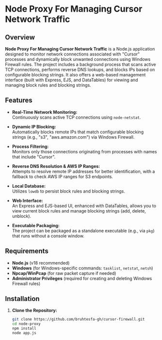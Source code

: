 # Node Proxy For Managing Cursor Network Traffic

## Overview

**Node Proxy For Managing Cursor Network Traffic** is a Node.js application designed to monitor network connections associated with "Cursor" processes and dynamically block unwanted connections using Windows Firewall rules. The project includes a background process that scans active TCP connections, performs reverse DNS lookups, and blocks IPs based on configurable blocking strings. It also offers a web-based management interface (built with Express, EJS, and DataTables) for viewing and managing block rules and blocking strings.

## Features

- **Real-Time Network Monitoring:**  
  Continuously scans active TCP connections using `node-netstat`.

- **Dynamic IP Blocking:**  
  Automatically blocks remote IPs that match configurable blocking strings (e.g., "s3", "aws.amazon.com") via Windows Firewall.

- **Process Filtering:**  
  Monitors only those connections originating from processes with names that include "Cursor".

- **Reverse DNS Resolution & AWS IP Ranges:**  
  Attempts to resolve remote IP addresses for better identification, with a fallback to check AWS IP ranges for S3 endpoints.

- **Local Database:**  
  Utilizes `lowdb` to persist block rules and blocking strings.

- **Web Interface:**  
  An Express and EJS-based UI, enhanced with DataTables, allows you to view current block rules and manage blocking strings (add, delete, unblock).

- **Executable Packaging:**  
  The project can be packaged as a standalone executable (e.g., via `pkg`) that runs without a console window.

## Requirements

- **Node.js** (v18 recommended)
- **Windows** (for Windows-specific commands: `tasklist`, `netstat`, `netsh`)
- **Npcap/WinPcap** (for raw packet capture if needed)
- **Administrator Privileges** (required for creating and deleting Windows Firewall rules)

## Installation

1. **Clone the Repository:**

   ```bash
   git clone https://github.com/bruhtesfa-gh/cursor-firewall.git
   cd node-proxy
   npm install
   node app.js
   ```
